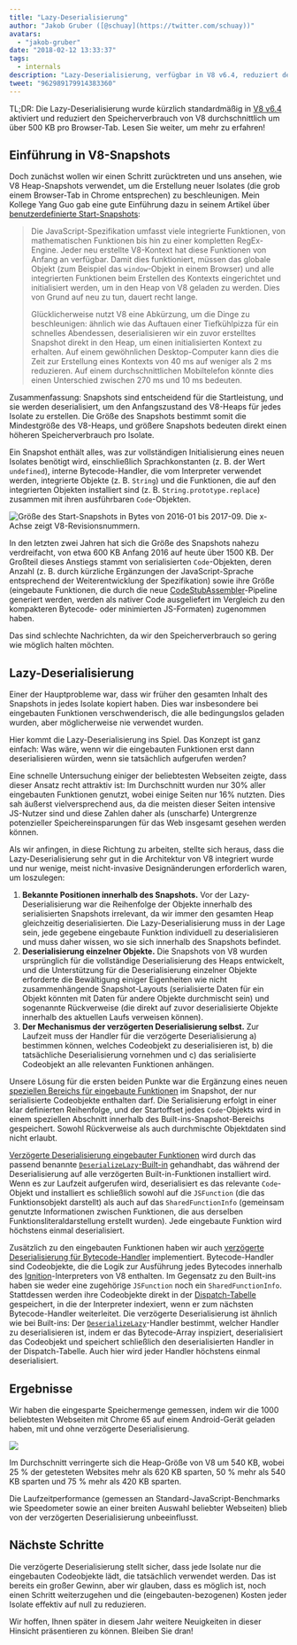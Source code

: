 ```yaml
---
title: "Lazy-Deserialisierung"
author: "Jakob Gruber ([@schuay](https://twitter.com/schuay))"
avatars: 
  - "jakob-gruber"
date: "2018-02-12 13:33:37"
tags: 
  - internals
description: "Lazy-Deserialisierung, verfügbar in V8 v6.4, reduziert den Speicherverbrauch von V8 durchschnittlich um über 500 KB pro Browser-Tab."
tweet: "962989179914383360"
---
```

TL;DR: Die Lazy-Deserialisierung wurde kürzlich standardmäßig in [V8 v6.4](/blog/v8-release-64) aktiviert und reduziert den Speicherverbrauch von V8 durchschnittlich um über 500 KB pro Browser-Tab. Lesen Sie weiter, um mehr zu erfahren!

## Einführung in V8-Snapshots

Doch zunächst wollen wir einen Schritt zurücktreten und uns ansehen, wie V8 Heap-Snapshots verwendet, um die Erstellung neuer Isolates (die grob einem Browser-Tab in Chrome entsprechen) zu beschleunigen. Mein Kollege Yang Guo gab eine gute Einführung dazu in seinem Artikel über [benutzerdefinierte Start-Snapshots](/blog/custom-startup-snapshots):

<!--truncate-->
> Die JavaScript-Spezifikation umfasst viele integrierte Funktionen, von mathematischen Funktionen bis hin zu einer kompletten RegEx-Engine. Jeder neu erstellte V8-Kontext hat diese Funktionen von Anfang an verfügbar. Damit dies funktioniert, müssen das globale Objekt (zum Beispiel das `window`-Objekt in einem Browser) und alle integrierten Funktionen beim Erstellen des Kontexts eingerichtet und initialisiert werden, um in den Heap von V8 geladen zu werden. Dies von Grund auf neu zu tun, dauert recht lange.
>
> Glücklicherweise nutzt V8 eine Abkürzung, um die Dinge zu beschleunigen: ähnlich wie das Auftauen einer Tiefkühlpizza für ein schnelles Abendessen, deserialisieren wir ein zuvor erstelltes Snapshot direkt in den Heap, um einen initialisierten Kontext zu erhalten. Auf einem gewöhnlichen Desktop-Computer kann dies die Zeit zur Erstellung eines Kontexts von 40 ms auf weniger als 2 ms reduzieren. Auf einem durchschnittlichen Mobiltelefon könnte dies einen Unterschied zwischen 270 ms und 10 ms bedeuten.

Zusammenfassung: Snapshots sind entscheidend für die Startleistung, und sie werden deserialisiert, um den Anfangszustand des V8-Heaps für jedes Isolate zu erstellen. Die Größe des Snapshots bestimmt somit die Mindestgröße des V8-Heaps, und größere Snapshots bedeuten direkt einen höheren Speicherverbrauch pro Isolate.

Ein Snapshot enthält alles, was zur vollständigen Initialisierung eines neuen Isolates benötigt wird, einschließlich Sprachkonstanten (z. B. der Wert `undefined`), interne Bytecode-Handler, die vom Interpreter verwendet werden, integrierte Objekte (z. B. `String`) und die Funktionen, die auf den integrierten Objekten installiert sind (z. B. `String.prototype.replace`) zusammen mit ihren ausführbaren `Code`-Objekten.

![Größe des Start-Snapshots in Bytes von 2016-01 bis 2017-09. Die x-Achse zeigt V8-Revisionsnummern.](/_img/lazy-deserialization/startup-snapshot-size.png)

In den letzten zwei Jahren hat sich die Größe des Snapshots nahezu verdreifacht, von etwa 600 KB Anfang 2016 auf heute über 1500 KB. Der Großteil dieses Anstiegs stammt von serialisierten `Code`-Objekten, deren Anzahl (z. B. durch kürzliche Ergänzungen der JavaScript-Sprache entsprechend der Weiterentwicklung der Spezifikation) sowie ihre Größe (eingebaute Funktionen, die durch die neue [CodeStubAssembler](/blog/csa)-Pipeline generiert werden, werden als nativer Code ausgeliefert im Vergleich zu den kompakteren Bytecode- oder minimierten JS-Formaten) zugenommen haben.

Das sind schlechte Nachrichten, da wir den Speicherverbrauch so gering wie möglich halten möchten.

## Lazy-Deserialisierung

Einer der Hauptprobleme war, dass wir früher den gesamten Inhalt des Snapshots in jedes Isolate kopiert haben. Dies war insbesondere bei eingebauten Funktionen verschwenderisch, die alle bedingungslos geladen wurden, aber möglicherweise nie verwendet wurden.

Hier kommt die Lazy-Deserialisierung ins Spiel. Das Konzept ist ganz einfach: Was wäre, wenn wir die eingebauten Funktionen erst dann deserialisieren würden, wenn sie tatsächlich aufgerufen werden?

Eine schnelle Untersuchung einiger der beliebtesten Webseiten zeigte, dass dieser Ansatz recht attraktiv ist: Im Durchschnitt wurden nur 30% aller eingebauten Funktionen genutzt, wobei einige Seiten nur 16% nutzten. Dies sah äußerst vielversprechend aus, da die meisten dieser Seiten intensive JS-Nutzer sind und diese Zahlen daher als (unscharfe) Untergrenze potenzieller Speichereinsparungen für das Web insgesamt gesehen werden können.

Als wir anfingen, in diese Richtung zu arbeiten, stellte sich heraus, dass die Lazy-Deserialisierung sehr gut in die Architektur von V8 integriert wurde und nur wenige, meist nicht-invasive Designänderungen erforderlich waren, um loszulegen:

1. **Bekannte Positionen innerhalb des Snapshots.** Vor der Lazy-Deserialisierung war die Reihenfolge der Objekte innerhalb des serialisierten Snapshots irrelevant, da wir immer den gesamten Heap gleichzeitig deserialisierten. Die Lazy-Deserialisierung muss in der Lage sein, jede gegebene eingebaute Funktion individuell zu deserialisieren und muss daher wissen, wo sie sich innerhalb des Snapshots befindet.
2. **Deserialisierung einzelner Objekte.** Die Snapshots von V8 wurden ursprünglich für die vollständige Deserialisierung des Heaps entwickelt, und die Unterstützung für die Deserialisierung einzelner Objekte erforderte die Bewältigung einiger Eigenheiten wie nicht zusammenhängende Snapshot-Layouts (serialisierte Daten für ein Objekt könnten mit Daten für andere Objekte durchmischt sein) und sogenannte Rückverweise (die direkt auf zuvor deserialisierte Objekte innerhalb des aktuellen Laufs verweisen können).
3. **Der Mechanismus der verzögerten Deserialisierung selbst.** Zur Laufzeit muss der Handler für die verzögerte Deserialisierung a) bestimmen können, welches Codeobjekt zu deserialisieren ist, b) die tatsächliche Deserialisierung vornehmen und c) das serialisierte Codeobjekt an alle relevanten Funktionen anhängen.

Unsere Lösung für die ersten beiden Punkte war die Ergänzung eines neuen [speziellen Bereichs für eingebaute Funktionen](https://cs.chromium.org/chromium/src/v8/src/snapshot/snapshot.h?l=55&rcl=f5b1d1d4f29b238ca2f0a13bf3a7b7067854592d) im Snapshot, der nur serialisierte Codeobjekte enthalten darf. Die Serialisierung erfolgt in einer klar definierten Reihenfolge, und der Startoffset jedes `Code`-Objekts wird in einem speziellen Abschnitt innerhalb des Built-ins-Snapshot-Bereichs gespeichert. Sowohl Rückverweise als auch durchmischte Objektdaten sind nicht erlaubt.

[Verzögerte Deserialisierung eingebauter Funktionen](https://goo.gl/dxkYDZ) wird durch das passend benannte [`DeserializeLazy`-Built-in](https://cs.chromium.org/chromium/src/v8/src/builtins/x64/builtins-x64.cc?l=1355&rcl=f5b1d1d4f29b238ca2f0a13bf3a7b7067854592d) gehandhabt, das während der Deserialisierung auf alle verzögerten Built-in-Funktionen installiert wird. Wenn es zur Laufzeit aufgerufen wird, deserialisiert es das relevante `Code`-Objekt und installiert es schließlich sowohl auf die `JSFunction` (die das Funktionsobjekt darstellt) als auch auf das `SharedFunctionInfo` (gemeinsam genutzte Informationen zwischen Funktionen, die aus derselben Funktionsliteraldarstellung erstellt wurden). Jede eingebaute Funktion wird höchstens einmal deserialisiert.

Zusätzlich zu den eingebauten Funktionen haben wir auch [verzögerte Deserialisierung für Bytecode-Handler](https://goo.gl/QxZBL2) implementiert. Bytecode-Handler sind Codeobjekte, die die Logik zur Ausführung jedes Bytecodes innerhalb des [Ignition](/blog/ignition-interpreter)-Interpreters von V8 enthalten. Im Gegensatz zu den Built-ins haben sie weder eine zugehörige `JSFunction` noch ein `SharedFunctionInfo`. Stattdessen werden ihre Codeobjekte direkt in der [Dispatch-Tabelle](https://cs.chromium.org/chromium/src/v8/src/interpreter/interpreter.h?l=94&rcl=f5b1d1d4f29b238ca2f0a13bf3a7b7067854592d) gespeichert, in die der Interpreter indexiert, wenn er zum nächsten Bytecode-Handler weiterleitet. Die verzögerte Deserialisierung ist ähnlich wie bei Built-ins: Der [`DeserializeLazy`](https://cs.chromium.org/chromium/src/v8/src/interpreter/interpreter-generator.cc?l=3247&rcl=f5b1d1d4f29b238ca2f0a13bf3a7b7067854592d)-Handler bestimmt, welcher Handler zu deserialisieren ist, indem er das Bytecode-Array inspiziert, deserialisiert das Codeobjekt und speichert schließlich den deserialisierten Handler in der Dispatch-Tabelle. Auch hier wird jeder Handler höchstens einmal deserialisiert.

## Ergebnisse

Wir haben die eingesparte Speichermenge gemessen, indem wir die 1000 beliebtesten Webseiten mit Chrome 65 auf einem Android-Gerät geladen haben, mit und ohne verzögerte Deserialisierung.

![](/_img/lazy-deserialization/memory-savings.png)

Im Durchschnitt verringerte sich die Heap-Größe von V8 um 540 KB, wobei 25 % der getesteten Websites mehr als 620 KB sparten, 50 % mehr als 540 KB sparten und 75 % mehr als 420 KB sparten.

Die Laufzeitperformance (gemessen an Standard-JavaScript-Benchmarks wie Speedometer sowie an einer breiten Auswahl beliebter Webseiten) blieb von der verzögerten Deserialisierung unbeeinflusst.

## Nächste Schritte

Die verzögerte Deserialisierung stellt sicher, dass jede Isolate nur die eingebauten Codeobjekte lädt, die tatsächlich verwendet werden. Das ist bereits ein großer Gewinn, aber wir glauben, dass es möglich ist, noch einen Schritt weiterzugehen und die (eingebauten-bezogenen) Kosten jeder Isolate effektiv auf null zu reduzieren.

Wir hoffen, Ihnen später in diesem Jahr weitere Neuigkeiten in dieser Hinsicht präsentieren zu können. Bleiben Sie dran!
